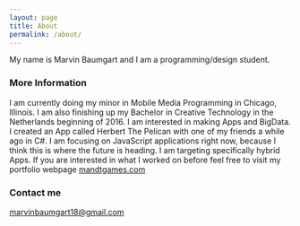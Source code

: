 ```yaml
---
layout: page
title: About
permalink: /about/
---
```


My name is Marvin Baumgart and I am a programming/design student.

### More Information

I am currently doing my minor in Mobile Media Programming in Chicago, Illinois. I am also finishing up my Bachelor in Creative Technology in the Netherlands beginning of 2016.
I am interested in making Apps and BigData. I created an App called Herbert The Pelican with one of my friends a while ago in C#. 
I am focusing on JavaScript applications right now, because I think this is where the future is heading. I am targeting specifically hybrid Apps.
If you are interested in what I worked on before feel free to visit my portfolio webpage [mandtgames.com](http://www.mandtgames.com/portfolio)

### Contact me

[marvinbaumgart18@gmail.com](mailto:marvinbaumgart18@gmail.com)

